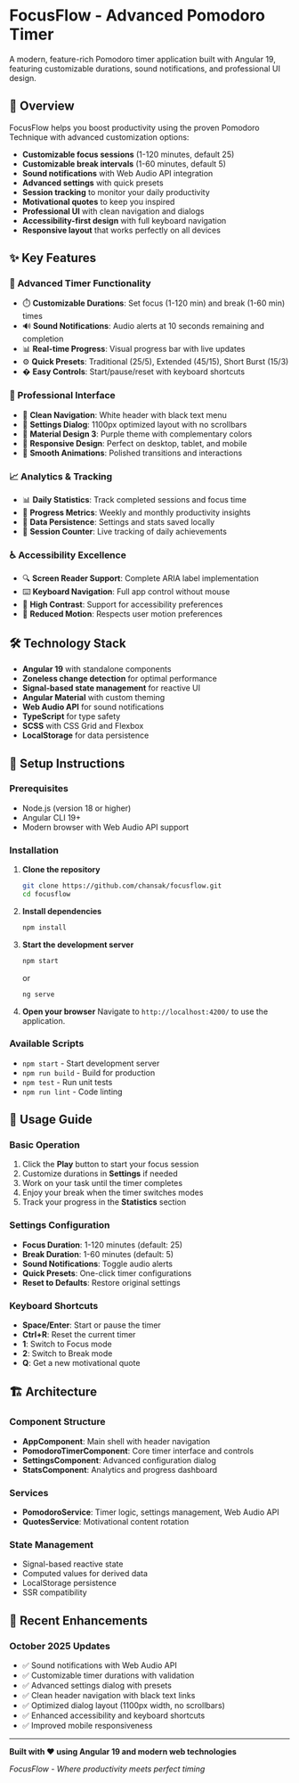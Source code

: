 # FocusFlow - Advanced Pomodoro Timer

A modern, feature-rich Pomodoro timer application built with Angular 19, featuring customizable durations, sound notifications, and professional UI design.

## 🎯 Overview

FocusFlow helps you boost productivity using the proven Pomodoro Technique with advanced customization options:

- **Customizable focus sessions** (1-120 minutes, default 25)
- **Customizable break intervals** (1-60 minutes, default 5)
- **Sound notifications** with Web Audio API integration
- **Advanced settings** with quick presets
- **Session tracking** to monitor your daily productivity
- **Motivational quotes** to keep you inspired
- **Professional UI** with clean navigation and dialogs
- **Accessibility-first design** with full keyboard navigation
- **Responsive layout** that works perfectly on all devices

## ✨ Key Features

### 🔧 Advanced Timer Functionality

- ⏱️ **Customizable Durations**: Set focus (1-120 min) and break (1-60 min) times
- 🔊 **Sound Notifications**: Audio alerts at 10 seconds remaining and completion
- 📊 **Real-time Progress**: Visual progress bar with live updates
- ⚙️ **Quick Presets**: Traditional (25/5), Extended (45/15), Short Burst (15/3)
- � **Easy Controls**: Start/pause/reset with keyboard shortcuts

### 🎨 Professional Interface

- 🧭 **Clean Navigation**: White header with black text menu
- 💬 **Settings Dialog**: 1100px optimized layout with no scrollbars
- 🎨 **Material Design 3**: Purple theme with complementary colors
- 📱 **Responsive Design**: Perfect on desktop, tablet, and mobile
- 🌟 **Smooth Animations**: Polished transitions and interactions

### 📈 Analytics & Tracking

- 📊 **Daily Statistics**: Track completed sessions and focus time
- 📅 **Progress Metrics**: Weekly and monthly productivity insights
- 💾 **Data Persistence**: Settings and stats saved locally
- 🎯 **Session Counter**: Live tracking of daily achievements

### ♿ Accessibility Excellence

- 🔍 **Screen Reader Support**: Complete ARIA label implementation
- ⌨️ **Keyboard Navigation**: Full app control without mouse
- 🎨 **High Contrast**: Support for accessibility preferences
- 🚀 **Reduced Motion**: Respects user motion preferences

## 🛠️ Technology Stack

- **Angular 19** with standalone components
- **Zoneless change detection** for optimal performance
- **Signal-based state management** for reactive UI
- **Angular Material** with custom theming
- **Web Audio API** for sound notifications
- **TypeScript** for type safety
- **SCSS** with CSS Grid and Flexbox
- **LocalStorage** for data persistence

## 🚀 Setup Instructions

### Prerequisites

- Node.js (version 18 or higher)
- Angular CLI 19+
- Modern browser with Web Audio API support

### Installation

1. **Clone the repository**

   ```bash
   git clone https://github.com/chansak/focusflow.git
   cd focusflow
   ```

2. **Install dependencies**

   ```bash
   npm install
   ```

3. **Start the development server**

   ```bash
   npm start
   ```

   or

   ```bash
   ng serve
   ```

4. **Open your browser**
   Navigate to `http://localhost:4200/` to use the application.

### Available Scripts

- `npm start` - Start development server
- `npm run build` - Build for production
- `npm test` - Run unit tests
- `npm run lint` - Code linting

## 📖 Usage Guide

### Basic Operation

1. Click the **Play** button to start your focus session
2. Customize durations in **Settings** if needed
3. Work on your task until the timer completes
4. Enjoy your break when the timer switches modes
5. Track your progress in the **Statistics** section

### Settings Configuration

- **Focus Duration**: 1-120 minutes (default: 25)
- **Break Duration**: 1-60 minutes (default: 5)
- **Sound Notifications**: Toggle audio alerts
- **Quick Presets**: One-click timer configurations
- **Reset to Defaults**: Restore original settings

### Keyboard Shortcuts

- **Space/Enter**: Start or pause the timer
- **Ctrl+R**: Reset the current timer
- **1**: Switch to Focus mode
- **2**: Switch to Break mode
- **Q**: Get a new motivational quote

## 🏗️ Architecture

### Component Structure

- **AppComponent**: Main shell with header navigation
- **PomodoroTimerComponent**: Core timer interface and controls
- **SettingsComponent**: Advanced configuration dialog
- **StatsComponent**: Analytics and progress dashboard

### Services

- **PomodoroService**: Timer logic, settings management, Web Audio API
- **QuotesService**: Motivational content rotation

### State Management

- Signal-based reactive state
- Computed values for derived data
- LocalStorage persistence
- SSR compatibility

## 🎉 Recent Enhancements

### October 2025 Updates

- ✅ Sound notifications with Web Audio API
- ✅ Customizable timer durations with validation
- ✅ Advanced settings dialog with presets
- ✅ Clean header navigation with black text links
- ✅ Optimized dialog layout (1100px width, no scrollbars)
- ✅ Enhanced accessibility and keyboard shortcuts
- ✅ Improved mobile responsiveness

---

**Built with ❤️ using Angular 19 and modern web technologies**

_FocusFlow - Where productivity meets perfect timing_
